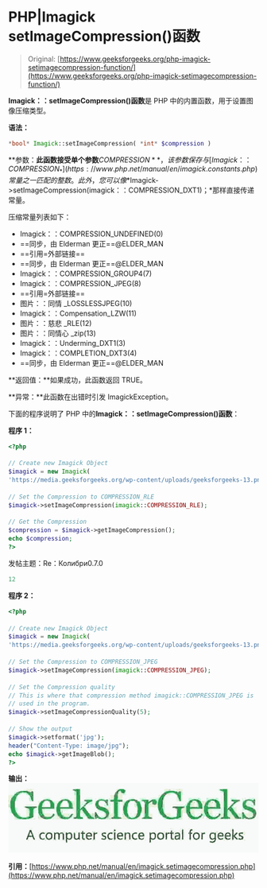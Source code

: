 # PHP|Imagick setImageCompression()函数

> Original: [https://www.geeksforgeeks.org/php-imagick-setimagecompression-function/](https://www.geeksforgeeks.org/php-imagick-setimagecompression-function/)

**Imagick：：setImageCompression()函数**是 PHP 中的内置函数，用于设置图像压缩类型。

**语法：**

```php
*bool* Imagick::setImageCompression( *int* $compression )
```

**参数：**此函数接受单个参数**$COMPRESSION**，该参数保存与[Imagick：：COMPRESSION_*](https://www.php.net/manual/en/imagick.constants.php)常量之一匹配的整数。 此外，您可以像
*$Imagick->setImageCompression(imagick：：COMPRESSION_DXT1)；*那样直接传递常量。

压缩常量列表如下：

*   Imagick：：COMPRESSION_UNDEFINED(0)
*   ==同步，由 Elderman 更正==@ELDER_MAN
*   ==引用=外部链接==
*   ==同步，由 Elderman 更正==@ELDER_MAN
*   Imagick：：COMPRESSION_GROUP4(7)
*   Imagick：：COMPRESSION_JPEG(8)
*   ==引用=外部链接==
*   图片：：同情 _LOSSLESSJPEG(10)
*   Imagick：：Compensation_LZW(11)
*   图片：：慈悲 _RLE(12)
*   图片：：同情心 _zip(13)
*   Imagick：：Underming_DXT1(3)
*   Imagick：：COMPLETION_DXT3(4)
*   ==同步，由 Elderman 更正==@ELDER_MAN

**返回值：**如果成功，此函数返回 TRUE。

**异常：**此函数在出错时引发 ImagickException。

下面的程序说明了 PHP 中的**Imagick：：setImageCompression()函数**：

**程序 1：**

```php
<?php

// Create new Imagick Object
$imagick = new Imagick(
'https://media.geeksforgeeks.org/wp-content/uploads/geeksforgeeks-13.png');

// Set the Compression to COMPRESSION_RLE
$imagick->setImageCompression(imagick::COMPRESSION_RLE);

// Get the Compression
$compression = $imagick->getImageCompression();
echo $compression;
?>
```

发帖主题：Re：Колибри0.7.0

```php
12
```

**程序 2：**

```php
<?php

// Create new Imagick Object
$imagick = new Imagick(
'https://media.geeksforgeeks.org/wp-content/uploads/geeksforgeeks-13.png');

// Set the Compression to COMPRESSION_JPEG
$imagick->setImageCompression(imagick::COMPRESSION_JPEG);

// Set the Compression quality
// This is where that compression method imagick::COMPRESSION_JPEG is
// used in the program.
$imagick->setImageCompressionQuality(5);

// Show the output
$imagick->setformat('jpg');
header("Content-Type: image/jpg");
echo $imagick->getImageBlob();
?>
```

**输出：**
![](img/fa972a44b308d03f317837ed9726e945.png)

**引用：**[https://www.php.net/manual/en/imagick.setimagecompression.php](https://www.php.net/manual/en/imagick.setimagecompression.php)